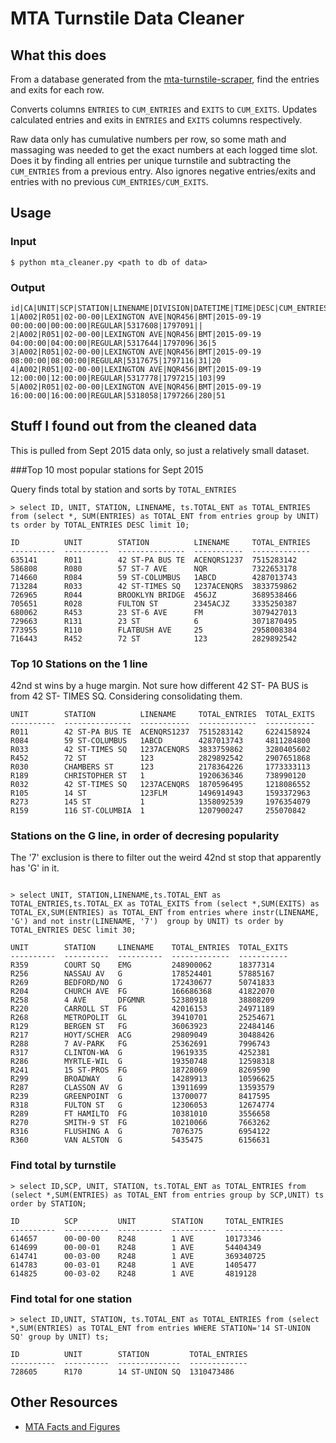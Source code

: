 # MTA Turnstile Data Cleaner


## What this does
From a database generated from the [mta-turnstile-scraper](https://github.com/piratefsh/mta-turnstile-scraper), find the entries and exits for each row. 

Converts columns `ENTRIES` to `CUM_ENTRIES` and `EXITS` to `CUM_EXITS`. Updates calculated entries and exits in `ENTRIES` and `EXITS` columns respectively.

Raw data only has cumulative numbers per row, so some math and massaging was needed to get the exact numbers at each logged time slot. Does it by finding all entries per unique turnstile and subtracting the `CUM_ENTRIES` from a previous entry. Also ignores negative entries/exits and entries with no previous `CUM_ENTRIES/CUM_EXITS`.

## Usage

### Input

```
$ python mta_cleaner.py <path to db of data>
```

### Output

```
id|CA|UNIT|SCP|STATION|LINENAME|DIVISION|DATETIME|TIME|DESC|CUM_ENTRIES|CUM_EXITS|ENTRIES|EXITS
1|A002|R051|02-00-00|LEXINGTON AVE|NQR456|BMT|2015-09-19 00:00:00|00:00:00|REGULAR|5317608|1797091||
2|A002|R051|02-00-00|LEXINGTON AVE|NQR456|BMT|2015-09-19 04:00:00|04:00:00|REGULAR|5317644|1797096|36|5
3|A002|R051|02-00-00|LEXINGTON AVE|NQR456|BMT|2015-09-19 08:00:00|08:00:00|REGULAR|5317675|1797116|31|20
4|A002|R051|02-00-00|LEXINGTON AVE|NQR456|BMT|2015-09-19 12:00:00|12:00:00|REGULAR|5317778|1797215|103|99
5|A002|R051|02-00-00|LEXINGTON AVE|NQR456|BMT|2015-09-19 16:00:00|16:00:00|REGULAR|5318058|1797266|280|51
```


## Stuff I found out from the cleaned data

This is pulled from Sept 2015 data only, so just a relatively small dataset.


###Top 10 most popular stations for Sept 2015

Query finds total by station and sorts by `TOTAL_ENTRIES`

```
> select ID, UNIT, STATION, LINENAME, ts.TOTAL_ENT as TOTAL_ENTRIES from (select *, SUM(ENTRIES) as TOTAL_ENT from entries group by UNIT) ts order by TOTAL_ENTRIES DESC limit 10;

ID          UNIT        STATION          LINENAME     TOTAL_ENTRIES
----------  ----------  ---------------  -----------  -------------
635141      R011        42 ST-PA BUS TE  ACENQRS1237  7515283142   
586808      R080        57 ST-7 AVE      NQR          7322653178   
714660      R084        59 ST-COLUMBUS   1ABCD        4287013743   
713284      R033        42 ST-TIMES SQ   1237ACENQRS  3833759862   
726965      R044        BROOKLYN BRIDGE  456JZ        3689538466   
705651      R028        FULTON ST        2345ACJZ     3335250387   
680062      R453        23 ST-6 AVE      FM           3079427013   
729663      R131        23 ST            6            3071870495   
773955      R110        FLATBUSH AVE     25           2958008384   
716443      R452        72 ST            123          2829892542  
```

### Top 10 Stations on the 1 line

42nd st wins by a huge margin. Not sure how different 42 ST- PA BUS is from 42 ST- TIMES SQ. Considering consolidating them.

```
UNIT        STATION          LINENAME     TOTAL_ENTRIES  TOTAL_EXITS
----------  ---------------  -----------  -------------  -----------
R011        42 ST-PA BUS TE  ACENQRS1237  7515283142     6224158924 
R084        59 ST-COLUMBUS   1ABCD        4287013743     4811284800 
R033        42 ST-TIMES SQ   1237ACENQRS  3833759862     3280405602 
R452        72 ST            123          2829892542     2907651868 
R030        CHAMBERS ST      123          2178364226     1773333113 
R189        CHRISTOPHER ST   1            1920636346     738990120  
R032        42 ST-TIMES SQ   1237ACENQRS  1870596495     1218086552 
R105        14 ST            123FLM       1496914943     1593372963 
R273        145 ST           1            1358092539     1976354079 
R159        116 ST-COLUMBIA  1            1207900247     255070842 
```

### Stations on the G line, in order of decresing popularity

The '7' exclusion is there to filter out the weird 42nd st stop that apparently has 'G' in it.

```

> select UNIT, STATION,LINENAME,ts.TOTAL_ENT as TOTAL_ENTRIES,ts.TOTAL_EX as TOTAL_EXITS from (select *,SUM(EXITS) as TOTAL_EX,SUM(ENTRIES) as TOTAL_ENT from entries where instr(LINENAME, 'G') and not instr(LINENAME, '7')  group by UNIT) ts order by TOTAL_ENTRIES DESC limit 30;

UNIT        STATION     LINENAME    TOTAL_ENTRIES  TOTAL_EXITS
----------  ----------  ----------  -------------  -----------
R359        COURT SQ    EMG         248900062      18377314   
R256        NASSAU AV   G           178524401      57885167   
R269        BEDFORD/NO  G           172430677      50741833   
R204        CHURCH AVE  FG          166686368      41822070   
R258        4 AVE       DFGMNR      52380918       38808209   
R220        CARROLL ST  FG          42016153       24971189   
R268        METROPOLIT  GL          39410701       25254671   
R129        BERGEN ST   FG          36063923       22484146   
R217        HOYT/SCHER  ACG         29809049       30488426   
R288        7 AV-PARK   FG          25362691       7996743    
R317        CLINTON-WA  G           19619335       4252381    
R286        MYRTLE-WIL  G           19350748       12598318   
R241        15 ST-PROS  FG          18728069       8269590    
R299        BROADWAY    G           14289913       10596625   
R287        CLASSON AV  G           13911699       13593579   
R239        GREENPOINT  G           13700077       8417595    
R318        FULTON ST   G           12306053       12674774   
R289        FT HAMILTO  FG          10381010       3556658    
R270        SMITH-9 ST  FG          10210066       7663262    
R316        FLUSHING A  G           7076375        6954122    
R360        VAN ALSTON  G           5435475        6156631
```

### Find total by turnstile

```
> select ID,SCP, UNIT, STATION, ts.TOTAL_ENT as TOTAL_ENTRIES from (select *,SUM(ENTRIES) as TOTAL_ENT from entries group by SCP,UNIT) ts order by STATION;

ID          SCP         UNIT        STATION     TOTAL_ENTRIES
----------  ----------  ----------  ----------  -------------
614657      00-00-00    R248        1 AVE       10173346     
614699      00-00-01    R248        1 AVE       54404349     
614741      00-03-00    R248        1 AVE       369340725    
614783      00-03-01    R248        1 AVE       1405477      
614825      00-03-02    R248        1 AVE       4819128 
```

### Find total for one station

```
> select ID,UNIT, STATION, ts.TOTAL_ENT as TOTAL_ENTRIES from (select *,SUM(ENTRIES) as TOTAL_ENT from entries WHERE STATION='14 ST-UNION SQ' group by UNIT) ts;

ID          UNIT        STATION         TOTAL_ENTRIES
----------  ----------  --------------  -------------
728605      R170        14 ST-UNION SQ  1310473486 
```


## Other Resources
* [MTA Facts and Figures](http://web.mta.info/nyct/facts/ffsubway.htm)